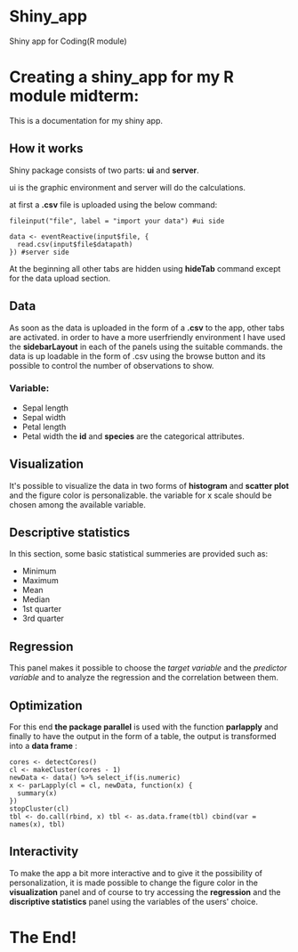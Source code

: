 # Shiny_app
Shiny app for Coding(R module)
# Creating a shiny_app for my R module midterm:

This is a documentation for my shiny app.

## How it works
Shiny package consists of two parts: **ui** and **server**.

ui is the graphic environment and server will do the calculations.

at first a **.csv** file is uploaded using the below command:
```
fileinput("file", label = "import your data") #ui side

data <- eventReactive(input$file, {
  read.csv(input$file$datapath)
}) #server side
```

At the beginning all other tabs are hidden using **hideTab** command except for the data upload section.

## Data

As soon as the data is uploaded in the form of a **.csv** to the app, other tabs are activated.
in order to have a more userfriendly environment I have used the **sidebarLayout** in each of the panels using the suitable commands.
the data is up loadable in the form of .csv using the browse button and its possible to control the number of observations to show.

### Variable:
* Sepal length
* Sepal width
* Petal length
* Petal width
 the **id** and **species** are the categorical attributes.
 
## Visualization

It's possible to visualize the data in two forms of **histogram** and **scatter plot** and the figure color is personalizable.
the variable for x scale should be chosen among the available variable.

## Descriptive statistics

In this section, some basic statistical summeries are provided such as:
* Minimum
* Maximum
* Mean
* Median
* 1st quarter
* 3rd quarter

## Regression

This panel makes it possible to choose the *target variable* and the *predictor variable* and to analyze the regression and the correlation between them.

## Optimization

For this end **the package parallel** is used with the function **parlapply** 
and finally to have the output in the form of a table, the output is transformed into a **data frame** :
```
cores <- detectCores()
cl <- makeCluster(cores - 1)
newData <- data() %>% select_if(is.numeric)
x <- parLapply(cl = cl, newData, function(x) {
  summary(x)
})
stopCluster(cl)
tbl <- do.call(rbind, x) tbl <- as.data.frame(tbl) cbind(var = names(x), tbl)
```
## Interactivity

To make the app a bit more interactive and to give it the possibility of personalization, it is made possible to change the figure color in the **visualization** panel and of course to try accessing the **regression** and the **discriptive statistics** panel using the variables of the users' choice.

# The End!
